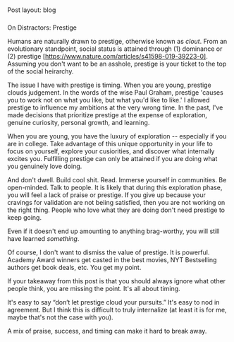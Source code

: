 ###
Post layout: blog
###
On Distractors: Prestige

Humans are naturally drawn to prestige, otherwise known as _clout_. 
From an evolutionary standpoint, social status is attained through (1) dominance or (2) prestige [https://www.nature.com/articles/s41598-019-39223-0]. Assuming you don't want to be an asshole, prestige is your ticket to the top of the social heirarchy. 

The issue I have with prestige is timing. When you are young, prestige clouds judgement. In the words of the wise Paul Graham, 
prestige 'causes you to work not on what you like, but what you'd like to like.' I allowed prestige to influence my ambitions at the very wrong time.
In the past, I've made decisions that prioritize prestige at the expense of exploration, genuine
curiosity, personal growth, and learning.  

When you are young, you have the luxury of exploration -- especially if you are in college. Take advantage of this unique opportunity in your life to focus on yourself, explore your cusiorities, and discover what internally excites you. Fulfilling prestige can only be attained if you are doing what you genuinely love doing. 

And don't dwell. Build cool shit. Read. Immerse yourself in communities. Be open-minded. Talk to people. It is likely that during this exploration phase, you will feel a lack of praise or prestige. If you give up because your cravings for validation are not beiing satisfied, then you are not working on the right thing. People who love what they are doing don't need prestige to keep going. 

Even if it doesn't end up amounting to anything brag-worthy, you will still have learned _something_. 

Of course, I don't want to dismiss the value of prestige. It is powerful. Academy Award winners get casted in the best movies, NYT Bestselling authors get book deals, etc. You get my point.

If your takeaway from this post is that you should always ignore what other people think, you are missing the point. It's all about timing.

It's easy to say “don’t let prestige cloud your pursuits.” It's easy to nod in agreement. But I think this is difficult to truly internalize (at least it is 
for me, maybe that's not the case with you). 

A mix of praise, success, and timing can make it hard to break away.

